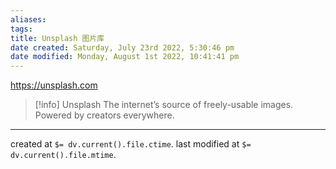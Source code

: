 ```yaml
---
aliases: 
tags: 
title: Unsplash 图片库
date created: Saturday, July 23rd 2022, 5:30:46 pm
date modified: Monday, August 1st 2022, 10:41:41 pm
---
```

https://unsplash.com

> [!info] Unsplash 
> The internet’s source of freely-usable images.
> Powered by creators everywhere.


---

created at `$= dv.current().file.ctime`.
last modified at `$= dv.current().file.mtime`.